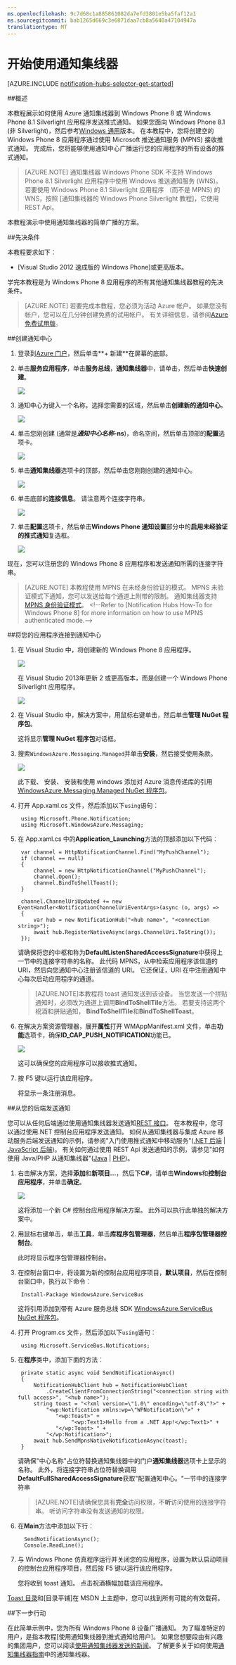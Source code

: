 ```yaml
---
ms.openlocfilehash: 9c7d68c1a885861082da7efd3801e5ba5faf12a1
ms.sourcegitcommit: bab1265d669c3e6871daa7cb8a5640a47104947a
translationtype: MT
---
```

<properties
    pageTitle="开始使用 Azure 通知集线器 |Microsoft Azure"
    description="在本教程中，您将学习如何使用 Azure 通知集线器到 Windows Phone 8 或 Windows Phone 8.1 Silverlight 应用程序推送通知。"
    services="notification-hubs"
    documentationCenter="windows"
    authors="wesmc7777"
    manager="dwrede"
    editor="dwrede"/>

<tags
    ms.service="notification-hubs"
    ms.workload="mobile"
    ms.tgt_pltfrm="mobile-windows-phone"
    ms.devlang="dotnet"
    ms.topic="hero-article"
    ms.date="06/16/2015"
    ms.author="wesmc"/>

# 开始使用通知集线器

[AZURE.INCLUDE [notification-hubs-selector-get-started](../../includes/notification-hubs-selector-get-started.md)]

##概述

本教程展示如何使用 Azure 通知集线器到 Windows Phone 8 或 Windows Phone 8.1 Silverlight 应用程序发送推式通知。 如果您面向 Windows Phone 8.1 (非 Silverlight)，然后参考[Windows 通用](notification-hubs-windows-store-dotnet-get-started.md)版本。
在本教程中，您将创建空的 Windows Phone 8 应用程序通过使用 Microsoft 推送通知服务 (MPNS) 接收推式通知。 完成后，您将能够使用通知中心广播运行您的应用程序的所有设备的推式通知。

> [AZURE.NOTE] 通知集线器 Windows Phone SDK 不支持 Windows Phone 8.1 Silverlight 应用程序中使用 Windows 推送通知服务 (WNS)。 若要使用 Windows Phone 8.1 Silverlight 应用程序 （而不是 MPNS) 的 WNS，按照 [通知集线器的 Windows Phone Silverlight 教程]，它使用 REST Api。

本教程演示中使用通知集线器的简单广播的方案。

##先决条件

本教程要求如下︰

+ [Visual Studio 2012 速成版的 Windows Phone]或更高版本。

学完本教程是为 Windows Phone 8 应用程序的所有其他通知集线器教程的先决条件。

> [AZURE.NOTE] 若要完成本教程，您必须为活动 Azure 帐户。 如果您没有帐户，您可以在几分钟创建免费的试用帐户。 有关详细信息，请参阅[Azure 免费试用版](http://azure.microsoft.com/pricing/free-trial/?WT.mc_id=A0E0E5C02&amp;returnurl=http%3A%2F%2Fazure.microsoft.com%2Fen-us%2Fdocumentation%2Farticles%2Fnotification-hubs-windows-phone-get-started%2F)。

##创建通知中心

1. 登录到[Azure 门户]，然后单击**+ 新建**在屏幕的底部。

2. 单击**服务应用程序**，单击**服务总线**，**通知集线器**中，请单击，然后单击**快速创建**。

    ![][7]

3. 通知中心为键入一个名称，选择您需要的区域，然后单击**创建新的通知中心**。

    ![][8]

4. 单击您刚创建 (通常是***通知中心名称*-ns**)，命名空间，然后单击顶部的**配置**选项卡。

    ![][9]

5. 单击**通知集线器**选项卡的顶部，然后单击您刚刚创建的通知中心。

    ![][10]

6. 单击底部的**连接信息**。 请注意两个连接字符串。

    ![][12]

7. 单击**配置**选项卡，然后单击**Windows Phone 通知设置**部分中的**启用未经验证的推式通知**复选框。

    ![][15]

现在，您可以注册您的 Windows Phone 8 应用程序和发送通知所需的连接字符串。

> [AZURE.NOTE] 本教程使用 MPNS 在未经身份验证的模式。 MPNS 未验证模式下通知，您可以发送给每个通道上附带的限制。 通知集线器支持[MPNS 身份验证模式](http://msdn.microsoft.com/library/windowsphone/develop/ff941099(v=vs.105).aspx)。 <!--Refer to [Notification Hubs How-To for Windows Phone 8] for more information on how to use MPNS authenticated mode.-->

##将您的应用程序连接到通知中心

1. 在 Visual Studio 中，将创建新的 Windows Phone 8 应用程序。

    ![][13]

    在 Visual Studio 2013年更新 2 或更高版本，而是创建一个 Windows Phone Silverlight 应用程序。

    ![][11]

2. 在 Visual Studio 中，解决方案中，用鼠标右键单击，然后单击**管理 NuGet 程序包**。

    这将显示**管理 NuGet 程序包**对话框。

3. 搜索`WindowsAzure.Messaging.Managed`并单击**安装**，然后接受使用条款。

    ![][20]

    此下载、 安装、 安装和使用 windows 添加对 Azure 消息传递库的引用<a href="http://nuget.org/packages/WindowsAzure.Messaging.Managed/">WindowsAzure.Messaging.Managed NuGet 程序包</a>。

4. 打开 App.xaml.cs 文件，然后添加以下`using`语句︰

        using Microsoft.Phone.Notification;
        using Microsoft.WindowsAzure.Messaging;

5. 在 App.xaml.cs 中的**Application_Launching**方法的顶部添加以下代码︰

        var channel = HttpNotificationChannel.Find("MyPushChannel");
        if (channel == null)
        {
            channel = new HttpNotificationChannel("MyPushChannel");
            channel.Open();
            channel.BindToShellToast();
        }

        channel.ChannelUriUpdated += new EventHandler<NotificationChannelUriEventArgs>(async (o, args) =>
        {
            var hub = new NotificationHub("<hub name>", "<connection string>");
            await hub.RegisterNativeAsync(args.ChannelUri.ToString());
        });

    请确保将您的中枢和称为**DefaultListenSharedAccessSignature**中获得上一节中的连接字符串的名称。
    此代码 MPNS，从中检索应用程序该信道的 URI，然后向您通知中心注册该信道的 URI。 它还保证，URI 在中注册通知中心每次启动应用程序的通道。

    >[AZURE.NOTE]本教程将 toast 通知发送到该设备。 当您发送一个拼贴通知时，必须改为通道上调用**BindToShellTile**方法。 若要支持这两个祝酒和拼贴通知， **BindToShellTile**和**BindToShellToast**。

6. 在解决方案资源管理器，展开**属性**打开 WMAppManifest.xml 文件，单击**功能**选项卡，确保**ID_CAP_PUSH_NOTIFICATION**功能已。

    ![][14]

    这可以确保您的应用程序可以接收推式通知。

7. 按 F5 键以运行该应用程序。

    将显示一条注册消息。

##从您的后端发送通知

您可以从任何后端通过使用通知集线器发送通知<a href="http://msdn.microsoft.com/library/windowsazure/dn223264.aspx">REST 接口</a>。 在本教程中，您可以通过使用.NET 控制台应用程序发送通知。 如何从通知集线器与集成 Azure 移动服务后端发送通知的示例，请参阅"入门使用推式通知中移动服务"([.NET 后端](../mobile-services-javascript-backend-windows-phone-get-started-push.md) | [JavaScript 后端](../mobile-services-javascript-backend-windows-phone-get-started-push.md))。  有关如何通过使用 REST Api 发送通知的示例，请参见"如何使用 Java/PHP 从通知集线器"([Java](notification-hubs-java-backend-how-to.md) | [PHP](notification-hubs-php-backend-how-to.md))。

1. 右击解决方案，选择**添加**和**新项目...**，然后下**C#**，请单击**Windows**和**控制台应用程序**，并单击**确定**。

    ![][6]

    这将添加一个新 C# 控制台应用程序解决方案。 此外可以执行此单独的解决方案中。

4. 用鼠标右键单击，单击**工具**，单击**库程序包管理器**，然后单击**程序包管理器控制台**。

    此时将显示程序包管理器控制台。

6. 在控制台窗口中，将设置为新的控制台应用程序项目，**默认项目**，然后在控制台窗口中，执行以下命令︰

        Install-Package WindowsAzure.ServiceBus

    这将引用添加到带有 Azure 服务总线 SDK <a href="http://nuget.org/packages/WindowsAzure.ServiceBus/">WindowsAzure.ServiceBus NuGet 程序包</a>。

5. 打开 Program.cs 文件，然后添加以下`using`语句︰

        using Microsoft.ServiceBus.Notifications;

6. 在**程序**类中，添加下面的方法︰

        private static async void SendNotificationAsync()
        {
            NotificationHubClient hub = NotificationHubClient
                .CreateClientFromConnectionString("<connection string with full access>", "<hub name>");
            string toast = "<?xml version=\"1.0\" encoding=\"utf-8\"?>" +
                "<wp:Notification xmlns:wp=\"WPNotification\">" +
                   "<wp:Toast>" +
                        "<wp:Text1>Hello from a .NET App!</wp:Text1>" +
                   "</wp:Toast> " +
                "</wp:Notification>";
            await hub.SendMpnsNativeNotificationAsync(toast);
        }

    请确保"中心名称"占位符替换通知集线器中的门户**通知集线器**选项卡上显示的名称。 此外，将连接字符串占位符替换调用**DefaultFullSharedAccessSignature**获取"配置通知中心。"一节中的连接字符串

    >[AZURE.NOTE]请确保您具有**完全**访问权限，不**听**访问使用的连接字符串。 听访问字符串没有发送通知的权限。

4. 在**Main**方法中添加以下行︰

         SendNotificationAsync();
         Console.ReadLine();

5. 与 Windows Phone 仿真程序运行并关闭您的应用程序，设置为默认启动项目的控制台应用程序项目，然后按 F5 键以运行该应用程序。

    您将收到 toast 通知。 点击祝酒横幅加载该应用程序。

[Toast 目录]和[目录平铺]在 MSDN 上主题中，您可以找到所有可能的有效载荷。

##下一步行动

在此简单示例中，您为所有 Windows Phone 8 设备广播通知。 为了瞄准特定的用户，是指本教程[使用通知集线器到推式通知给用户]。 如果您想要段由有兴趣的集团用户，您可以阅读[使用通知集线器发送的新闻]。 了解更多关于如何使用[通知集线器指南]中的通知集线器。



<!-- Images. -->
[6]: ./media/notification-hubs-windows-phone-get-started/notification-hub-create-console-app.png
[7]: ./media/notification-hubs-windows-phone-get-started/notification-hub-create-from-portal.png
[8]: ./media/notification-hubs-windows-phone-get-started/notification-hub-create-from-portal2.png
[9]: ./media/notification-hubs-windows-phone-get-started/notification-hub-select-from-portal.png
[10]: ./media/notification-hubs-windows-phone-get-started/notification-hub-select-from-portal2.png
[11]: ./media/notification-hubs-windows-phone-get-started/notification-hub-create-wp-silverlight-app.png
[12]: ./media/notification-hubs-windows-phone-get-started/notification-hub-connection-strings.png

[13]: ./media/notification-hubs-windows-phone-get-started/notification-hub-create-wp-app.png
[14]: ./media/notification-hubs-windows-phone-get-started/mobile-app-enable-push-wp8.png
[15]: ./media/notification-hubs-windows-phone-get-started/notification-hub-pushauth.png
[20]: ./media/notification-hubs-windows-phone-get-started/notification-hub-windows-universal-app-install-package.png
[213]: ./media/notification-hubs-windows-phone-get-started/notification-hub-create-console-app.png





<!-- URLs. -->
[Windows Phone 的 visual Studio 2012 速成版]: https://go.microsoft.com/fwLink/p/?LinkID=268374
[Azure 门户]: https://manage.windowsazure.com/
[通知集线器指南]: http://msdn.microsoft.com/library/jj927170.aspx
[MPNS 身份验证模式]: http://msdn.microsoft.com/library/windowsphone/develop/ff941099(v=vs.105).aspx
[使用推式通知给用户通知集线器]: notification-hubs-aspnet-backend-windows-dotnet-notify-users.md
[使用通知集线器发送的新闻]: notification-hubs-windows-phone-send-breaking-news.md
[toast 目录]: http://msdn.microsoft.com/library/windowsphone/develop/jj662938(v=vs.105).aspx
[平铺目录]: http://msdn.microsoft.com/library/windowsphone/develop/hh202948(v=vs.105).aspx
[通知中心的 WP Silverlight 教程]: https://github.com/Azure/azure-notificationhubs-samples/tree/master/PushToSLPhoneApp
